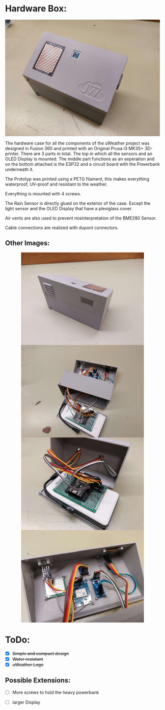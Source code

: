 # Hardware Box:

<p align="center">
    <img src="https://github.com/lstranskyTGM/uWeather/blob/main/HardwareBox/img/uWeatherBox1.jpg?raw=true" alt="database" width="600" align="center">
</p>

The hardware case for all the components of the uWeather project was designed in Fusion 360 and printed with an Original Prusa i3 MK3S+ 3D-printer. There are 3 parts in total. The top in which all the sensors and an OLED Display is mounted. The middle part functions as an seperation and on the bottom attached is the ESP32 and a circuit board with the Powerbank underneath it. 

The Prototyp was printed using a PETG filament, this makes everything waterproof, UV-proof and resistant to the weather. 

Everything is mounted with 4 screws.  

The Rain Sensor is directly glued on the exterior of the case. Except the light sensor and the OLED Display that have a plexiglass cover. 

Air vents are also used to prevent misinterpretation of the BME280 Sensor.

Cable connections are realized with dupont connectors.

## Other Images:

<p align="center">
    <img src="https://github.com/lstranskyTGM/uWeather/blob/main/HardwareBox/img/uWeatherBox2.jpg?raw=true" alt="database" width="400" align="center">
    <img src="https://github.com/lstranskyTGM/uWeather/blob/main/HardwareBox/img/uWeatherBox3.jpg?raw=true" alt="database" width="400" align="center">
    <br>
    <img src="https://github.com/lstranskyTGM/uWeather/blob/main/HardwareBox/img/uWeatherBox4.jpg?raw=true" alt="database" width="400" align="center">
    <img src="https://github.com/lstranskyTGM/uWeather/blob/main/HardwareBox/img/uWeatherBox5.jpg?raw=true" alt="database" width="400" align="center">
</p>

# ToDo:

- [x] ~~Simple and compact design~~
- [x] ~~Water resistant~~
- [x] ~~uWeather Logo~~

## Possible Extensions:

- [ ] More screws to hold the heavy powerbank
- [ ] larger Display




